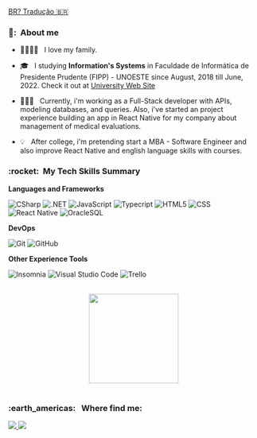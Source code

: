 <a href="https://github-com.translate.goog/pedrobelato?_x_tr_sl=en&_x_tr_tl=pt&_x_tr_hl=pt-BR&_x_tr_pto=wapp">BR? Tradução 🇧🇷</a>

<h3> 👦: &nbsp;About me</h3>

-   👨‍👩‍👦‍👦 &nbsp; I love my family.
-   🎓 &nbsp; I studying <b>Information's Systems</b> in Faculdade de Informática de Presidente Prudente (FIPP) - UNOESTE since August, 2018 till June, 2022. Check it out at <a href="https://www.unoeste.br/graduacao/faculdade-de-sistemas-informacao">University Web Site</a>
-   👨🏻‍💻 &nbsp; Currently, i'm working as a Full-Stack developer with APIs, modeling databases, and queries. Also, i've started an project experience building an app in React Native for my company about management of medical evaluations.

-   💡 &nbsp; After college, i'm pretending start a MBA - Software Engineer and also improve React Native and english language skills with courses.



<h3> :rocket: &nbsp;My Tech Skills Summary</h3>

**Languages and Frameworks**

![CSharp](https://img.shields.io/badge/-CSharp-333333?style=flat&logo=CSharp)
![.NET](https://img.shields.io/badge/-.NET-333333?style=flat&logo=dotnet)
![JavaScript](https://img.shields.io/badge/-JavaScript-333333?style=flat&logo=javascript)
![Typecript](https://img.shields.io/badge/-Typescript-333333?style=flat&logo=typescript)
![HTML5](https://img.shields.io/badge/-HTML5-333333?style=flat&logo=HTML5)
![CSS](https://img.shields.io/badge/-CSS-333333?style=flat&logo=CSS3&logoColor=1572B6)
![React Native](https://img.shields.io/badge/-React%20Native-333333?style=flat&logo=react)
![OracleSQL](https://img.shields.io/badge/-Oracle-333333?style=flat&logo=Oracle)
 
**DevOps**

![Git](https://img.shields.io/badge/-Git-333333?style=flat&logo=git)
![GitHub](https://img.shields.io/badge/-GitHub-333333?style=flat&logo=github)

**Other Experience Tools**

![Insomnia](https://img.shields.io/badge/-Insomnia-333333?style=flat&logo=insomnia)
![Visual Studio Code](https://img.shields.io/badge/-Visual%20Studio%20Code-333333?style=flat&logo=visual-studio-code&logoColor=007ACC)
![Trello](https://img.shields.io/badge/-Trello-333333?style=flat&logo=trello&logoColor=007ACC)

<br/>
 <div align="center"> 
  <img height="180em" src="https://github-readme-stats.vercel.app/api?username=pedrobelato&show_icons=true&theme=algolia&include_all_commits=true&count_private=true"/> 
</div> 
<br/>

<h3> :earth_americas: &nbsp; Where find me: </h3>

<div> 
  <a href="https://www.linkedin.com/in/pedro-belato-476513229/" target="_blank">
   <img src="https://img.shields.io/badge/-LinkedIn-%230077B5?style=for-the-badge&logo=linkedin&logoColor=white">
  </a> 
  <a href="https://www.gmail.com/" target="_blank">
   <img src="https://img.shields.io/badge/Gmail-FF0000?style=for-the-badge&logo=gmail&logoColor=white">
  </a>
</div>

